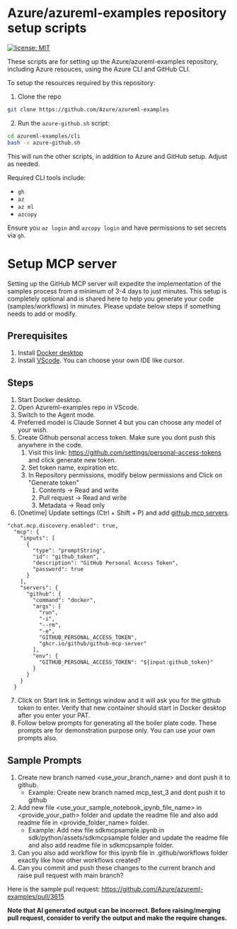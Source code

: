 # Azure/azureml-examples repository setup scripts

[![license: MIT](https://img.shields.io/badge/License-MIT-purple.svg)](../LICENSE)

These scripts are for setting up the Azure/azureml-examples repository, including Azure resouces, using the Azure CLI and GitHub CLI.

To setup the resources required by this repository:
1. Clone the repo
```bash
git clone https://github.com/Azure/azureml-examples
```

2. Run the `azure-github.sh` script:
```bash
cd azureml-examples/cli
bash -x azure-github.sh
```
This will run the other scripts, in addition to Azure and GitHub setup. Adjust as needed.

Required CLI tools include:

- `gh`
- `az`
- `az ml`
- `azcopy`

Ensure you `az login` and `azcopy login` and have permissions to set secrets via `gh`.

# Setup MCP server

Setting up the GitHub MCP server will expedite the implementation of the samples process from a minimum of 3-4 days to just minutes. This setup is completely optional and is shared here to help you generate your code (samples/workflows) in minutes. Please update below steps if something needs to add or modify.

## Prerequisites
1. Install [Docker desktop](https://docs.docker.com/desktop/setup/install/windows-install/)
2. Install [VScode](https://code.visualstudio.com/download). You can choose your own IDE like cursor.

## Steps
1. Start Docker desktop.
2. Open Azureml-examples repo in VScode.
3. Switch to the Agent mode.
4. Preferred model is Claude Sonnet 4 but you can choose any model of your wish.
5. Create Github personal access token. Make sure you dont push this anywhere in the code.
	1. Visit this link: https://github.com/settings/personal-access-tokens and click generate new token.
	2. Set token name, expiration etc.
	3. In Repository permissions, modify below permissions and Click on "Generate token"
		1. Contents -> Read and write
        2. Pull request -> Read and write
		2. Metadata -> Read only
6. [Onetime] Update settings (Ctrl + Shift + P) and add [github mcp servers](https://github.com/github/github-mcp-server).
```
"chat.mcp.discovery.enabled": true,
  "mcp": {
    "inputs": [
      {
        "type": "promptString",
        "id": "github_token",
        "description": "GitHub Personal Access Token",
        "password": true
      }
    ],
    "servers": {
      "github": {
        "command": "docker",
        "args": [
          "run",
          "-i",
          "--rm",
          "-e",
          "GITHUB_PERSONAL_ACCESS_TOKEN",
          "ghcr.io/github/github-mcp-server"
        ],
        "env": {
          "GITHUB_PERSONAL_ACCESS_TOKEN": "${input:github_token}"
        }
      }
    }
  }
```
7. Click on Start link in Settings window and it will ask you for the github token to enter. Verify that new container should start in Docker desktop after you enter your PAT.
8. Follow below prompts for generating all the boiler plate code. These prompts are for demonstration purpose only. You can use your own prompts also.

## Sample Prompts
1. Create new branch named <use_your_branch_name> and dont push it to github. 
    - Example: Create new branch named mcp_test_3 and dont push it to github
2. Add new file <use_your_sample_notebook_ipynb_file_name> in <provide_your_path> folder and update the readme file and also add readme file in <provide_folder_name> folder. 
    - Example: Add new file sdkmcpsample.ipynb in sdk/python/assets/sdkmcpsample folder and update the readme file and also add readme file in sdkmcpsample folder. 
3. Can you also add workflow for this ipynb file in .github/workflows folder exactly like how other workflows created? 
4. Can you commit and push these changes to the current branch and raise pull request with main branch?

Here is the sample pull request: https://github.com/Azure/azureml-examples/pull/3615

**Note that AI generated output can be incorrect. Before raising/merging pull request, consider to verify the output and make the require changes.**
